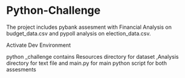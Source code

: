 # Python-Challenge
The project includes pybank assesment with Financial Analysis on budget_data.csv and pypoll analysis on election_data.csv.

Activate Dev Environment

python _challenge contains Resources directory for dataset ,Analysis directory for text file and main.py for main python script for both assesments 